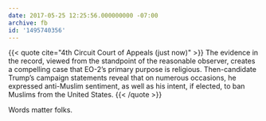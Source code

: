 ```yaml
---
date: 2017-05-25 12:25:56.000000000 -07:00
archive: fb
id: '1495740356'
---
```


{{< quote cite="4th Circuit Court of Appeals (just now)" >}}
The evidence in the record, viewed from the standpoint of the reasonable observer, creates a compelling case that EO-2’s primary purpose is religious. Then-candidate Trump’s campaign statements reveal that on numerous occasions, he expressed anti-Muslim sentiment, as well as his intent, if elected, to ban Muslims from the United States.
{{< /quote >}}

Words matter folks.
